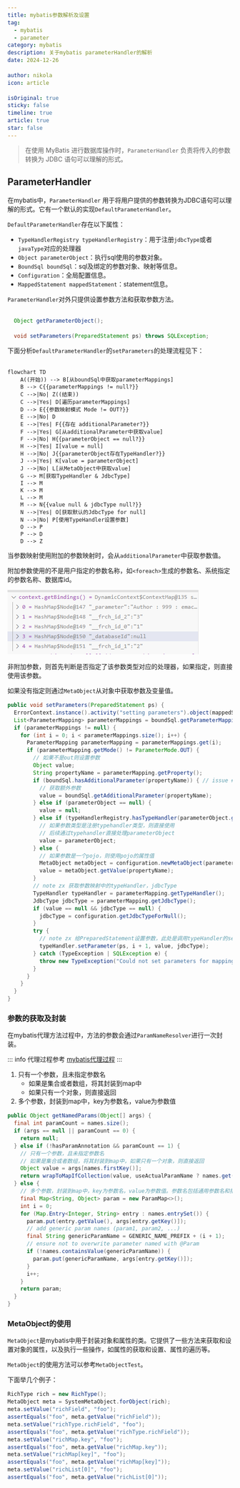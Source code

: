 ```yaml
---
title: mybatis参数解析及设置
tag:
  - mybatis
  - parameter
category: mybatis
description: 关于mybatis parameterHandler的解析
date: 2024-12-26

author: nikola
icon: article

isOriginal: true
sticky: false
timeline: true
article: true
star: false
---
```


> 在使用 MyBatis 进行数据库操作时，`ParameterHandler` 负责将传入的参数转换为 JDBC 语句可以理解的形式。

<!--- more -->

## ParameterHandler

在mybatis中，`ParameterHandler` 用于将用户提供的参数转换为JDBC语句可以理解的形式。它有一个默认的实现`DefaultParameterHandler`。

`DefaultParameterHandler`存在以下属性：

- `TypeHandlerRegistry typeHandlerRegistry`：用于注册`jdbcType`或者`javaType`对应的处理器
- `Object parameterObject`：执行sql使用的参数对象。
- `BoundSql boundSql`：sql及绑定的参数对象、映射等信息。
- `Configuration`：全局配置信息。
- `MappedStatement mappedStatement`：statement信息。

`ParameterHandler`对外只提供设置参数方法和获取参数方法。

```java

  Object getParameterObject();

  void setParameters(PreparedStatement ps) throws SQLException;

```

下面分析`DefaultParameterHandler`的`setParameters`的处理流程见下：

```mermaid

flowchart TD
    A((开始)) --> B[从boundSql中获取parameterMappings]
    B --> C{{parameterMappings != null?}}
    C -->|No| Z((结束))
    C -->|Yes| D[遍历parameterMappings]
    D --> E{{参数映射模式 Mode != OUT?}}
    E -->|No| D
    E -->|Yes| F{{存在 additionalParameter?}}
    F -->|Yes| G[从additionalParameter中获取value]
    F -->|No| H{{parameterObject == null?}}
    H -->|Yes| I[value = null]
    H -->|No| J{{parameterObject存在TypeHandler?}}
    J -->|Yes| K[value = parameterObject]
    J -->|No| L[从MetaObject中获取value]
    G --> M[获取TypeHandler & JdbcType]
    I --> M
    K --> M
    L --> M
    M --> N{{value null & jdbcType null?}}
    N -->|Yes| O[获取默认的JdbcType for null]
    N -->|No| P[使用TypeHandler设置参数]
    O --> P
    P --> D
    D --> Z
```

当参数映射使用附加的参数映射时，会从`additionalParameter`中获取参数值。

附加参数使用的不是用户指定的参数名称，如`<foreach>`生成的参数名、系统指定的参数名称、数据库id。

![20241226150548](https://raw.githubusercontent.com/NikolaZhang/image-blog/main/mybatis参数解析/20241226150548.png)

非附加参数，则首先判断是否指定了该参数类型对应的处理器，如果指定，则直接使用该参数。

如果没有指定则通过`MetaObject`从对象中获取参数及变量值。

```java
public void setParameters(PreparedStatement ps) {
  ErrorContext.instance().activity("setting parameters").object(mappedStatement.getParameterMap().getId());
  List<ParameterMapping> parameterMappings = boundSql.getParameterMappings();
  if (parameterMappings != null) {
    for (int i = 0; i < parameterMappings.size(); i++) {
      ParameterMapping parameterMapping = parameterMappings.get(i);
      if (parameterMapping.getMode() != ParameterMode.OUT) {
        // 如果不是out则设置参数
        Object value;
        String propertyName = parameterMapping.getProperty();
        if (boundSql.hasAdditionalParameter(propertyName)) { // issue #448 ask first for additional params
          // 获取额外参数
          value = boundSql.getAdditionalParameter(propertyName);
        } else if (parameterObject == null) {
          value = null;
        } else if (typeHandlerRegistry.hasTypeHandler(parameterObject.getClass())) {
          // 如果参数类型是注册typehandler类型，则直接使用
          // 后续通过typehandler直接处理parameterObject
          value = parameterObject;
        } else {
          // 如果参数是一个pojo，则使用pojo的属性值
          MetaObject metaObject = configuration.newMetaObject(parameterObject);
          value = metaObject.getValue(propertyName);
        }
        // note zx 获取参数映射中的typeHandler，jdbcType
        TypeHandler typeHandler = parameterMapping.getTypeHandler();
        JdbcType jdbcType = parameterMapping.getJdbcType();
        if (value == null && jdbcType == null) {
          jdbcType = configuration.getJdbcTypeForNull();
        }
        try {
          // note zx 给PreparedStatement设置参数，此处是调用typeHandler的setParameter方法，
          typeHandler.setParameter(ps, i + 1, value, jdbcType);
        } catch (TypeException | SQLException e) {
          throw new TypeException("Could not set parameters for mapping: " + parameterMapping + ". Cause: " + e, e);
        }
      }
    }
  }
}
```

### 参数的获取及封装

在mybatis代理方法过程中，方法的参数会通过`ParamNameResolver`进行一次封装。

::: info
代理过程参考 [mybatis代理过程](./mybatis代理过程.md)
:::

1. 只有一个参数，且未指定参数名
     - 如果是集合或者数组，将其封装到map中
     - 如果只有一个对象，则直接返回
2. 多个参数，封装到map中，key为参数名，value为参数值

```java
public Object getNamedParams(Object[] args) {
  final int paramCount = names.size();
  if (args == null || paramCount == 0) {
    return null;
  } else if (!hasParamAnnotation && paramCount == 1) {
    // 只有一个参数，且未指定参数名
    // 如果是集合或者数组，将其封装到map中，如果只有一个对象，则直接返回
    Object value = args[names.firstKey()];
    return wrapToMapIfCollection(value, useActualParamName ? names.get(0) : null);
  } else {
    // 多个参数，封装到map中，key为参数名，value为参数值。参数名包括通用参数名和指定参数名
    final Map<String, Object> param = new ParamMap<>();
    int i = 0;
    for (Map.Entry<Integer, String> entry : names.entrySet()) {
      param.put(entry.getValue(), args[entry.getKey()]);
      // add generic param names (param1, param2, ...)
      final String genericParamName = GENERIC_NAME_PREFIX + (i + 1);
      // ensure not to overwrite parameter named with @Param
      if (!names.containsValue(genericParamName)) {
        param.put(genericParamName, args[entry.getKey()]);
      }
      i++;
    }
    return param;
  }
}

```

### MetaObject的使用

`MetaObject`是mybatis中用于封装对象和属性的类。它提供了一些方法来获取和设置对象的属性，以及执行一些操作，如属性的获取和设置、属性的遍历等。

`MetaObject`的使用方法可以参考`MetaObjectTest`。

下面举几个例子：

```java
RichType rich = new RichType();
MetaObject meta = SystemMetaObject.forObject(rich);
meta.setValue("richField", "foo");
assertEquals("foo", meta.getValue("richField"));
meta.setValue("richType.richField", "foo");
assertEquals("foo", meta.getValue("richType.richField"));
meta.setValue("richMap.key", "foo");
assertEquals("foo", meta.getValue("richMap.key"));
meta.setValue("richMap[key]", "foo");
assertEquals("foo", meta.getValue("richMap[key]"));
meta.setValue("richList[0]", "foo");
assertEquals("foo", meta.getValue("richList[0]"));
```
